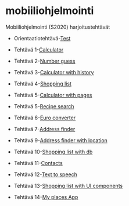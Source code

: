 # mobiiliohjelmointi

Mobiiliohjelmointi (S2020) harjoitustehtävät

- Orientaatiotehtävä-[Test](/test/App.js)
- Tehtävä 1-[Calculator](/calculator/App.js)
- Tehtävä 2-[Number guess](/guess_number/App.js)
- Tehtävä 3-[Calculator with history](/calculator_history/App.js)
- Tehtävä 4-[Shopping list](/shopping_list/App.js)
- Tehtävä 5-[Calculator with pages](/calculator_with_pages/App.js)
- Tehtävä 5-[Recipe search](/recipes/App.js)
- Tehtävä 6-[Euro converter](/euro_converter/App.js)
- Tehtävä 7-[Address finder](/find_address/App.js)
- Tehtävä 9-[Address finder with location](/address_finder_location/App.js)
- Tehtävä 10-[Shopping list with db](/shopping_db/App.js)
- Tehtävä 11-[Contacts](/contacts/App.js)

- Tehtävä 12-[Text to speech](/text_speech)
- Tehtävä 13-[Shopping list with UI components](/shopping_ui/App.js)
- Tehtävä 14-[My places App](/my_places/App.js)
